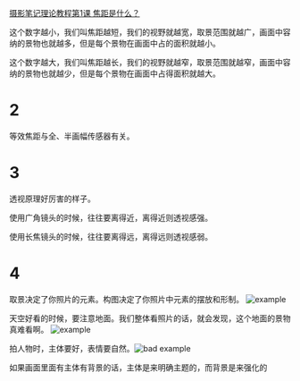 [摄影笔记理论教程第1课 焦距是什么？](https://mp.weixin.qq.com/s?__biz=MjM5MjI2MTU1MQ==&mid=2652013079&idx=1&sn=8b699d04be45ff1d671a9a3a25f419cc&chksm=bd4ed6d78a395fc13527feb55237a99f57fea3bd7b8b616e9e45956ec8453b538ff163e00deb&scene=21#wechat_redirect)

这个数字越小，我们叫焦距越短，我们的视野就越宽，取景范围就越广，画面中容纳的景物也就越多，但是每个景物在画面中占的面积就越小。

这个数字越大，我们叫焦距越长，我们的视野就越窄，取景范围就越窄，画面中容纳的景物也就越少，但是每个景物在画面中占得面积就越大。


# 2

等效焦距与全、半画幅传感器有关。

# 3
透视原理好厉害的样子。

使用广角镜头的时候，往往要离得近，离得近则透视感强。

使用长焦镜头的时候，往往要离得远，离得远则透视感弱。

# 4
取景决定了你照片的元素。构图决定了你照片中元素的摆放和形制。
![example](http://mmbiz.qpic.cn/mmbiz_jpg/SlzGSgJicOCyRMEh6aVmW15ucj1S1J7Jhv5QdRzpCegnNWHIM1wuic3icPvzRQRiamTTBUZYLiawmGRyKMN0Ph5B74Q/640?wx_fmt=jpeg&tp=webp&wxfrom=5&wx_lazy=1&wx_co=1)

 天空好看的时候，要注意地面。我们整体看照片的话，就会发现，这个地面的景物真难看啊。
 ![example](http://mmbiz.qpic.cn/mmbiz_jpg/SlzGSgJicOCzj7LRXpJ82tjbeb68JlcE3CRjZiaYlyMkPd1nxOajrFD7pTju3iaW9icBtzYtY6u1dLjuJibl7FANjiaA/640?wx_fmt=jpeg&tp=webp&wxfrom=5&wx_lazy=1&wx_co=1)


拍人物时，主体要好，表情要自然。![bad example](http://mmbiz.qpic.cn/mmbiz_jpg/SlzGSgJicOCzj7LRXpJ82tjbeb68JlcE3eicuv9pfWKtxM0Dclp4kSic4dn0d0qD6NCMaLiaibYQtjwANCGkjtDQhhA/640?wx_fmt=jpeg&tp=webp&wxfrom=5&wx_lazy=1&wx_co=1)


如果画面里面有主体有背景的话，主体是来明确主题的，而背景是来强化的
